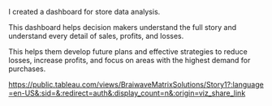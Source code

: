 
I created a dashboard for store data analysis. 

This dashboard helps decision makers understand the full story and understand every detail of sales, profits, and losses. 

This helps them develop future plans and effective strategies to reduce losses, increase profits, and focus on areas with the highest demand for purchases.

https://public.tableau.com/views/BraiwaveMatrixSolutions/Story1?:language=en-US&:sid=&:redirect=auth&:display_count=n&:origin=viz_share_link
